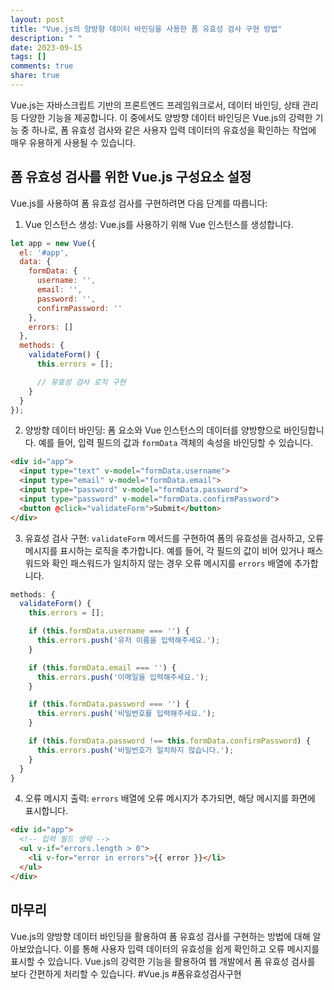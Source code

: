 ```yaml
---
layout: post
title: "Vue.js의 양방향 데이터 바인딩을 사용한 폼 유효성 검사 구현 방법"
description: " "
date: 2023-09-15
tags: []
comments: true
share: true
---
```


Vue.js는 자바스크립트 기반의 프론트엔드 프레임워크로서, 데이터 바인딩, 상태 관리 등 다양한 기능을 제공합니다. 이 중에서도 양방향 데이터 바인딩은 Vue.js의 강력한 기능 중 하나로, 폼 유효성 검사와 같은 사용자 입력 데이터의 유효성을 확인하는 작업에 매우 유용하게 사용될 수 있습니다.

## 폼 유효성 검사를 위한 Vue.js 구성요소 설정

Vue.js를 사용하여 폼 유효성 검사를 구현하려면 다음 단계를 따릅니다:

1. Vue 인스턴스 생성: Vue.js를 사용하기 위해 Vue 인스턴스를 생성합니다.
```javascript
let app = new Vue({
  el: '#app',
  data: {
    formData: {
      username: '',
      email: '',
      password: '',
      confirmPassword: ''
    },
    errors: []
  },
  methods: {
    validateForm() {
      this.errors = [];

      // 유효성 검사 로직 구현
    }
  }
});
```

2. 양방향 데이터 바인딩: 폼 요소와 Vue 인스턴스의 데이터를 양방향으로 바인딩합니다. 예를 들어, 입력 필드의 값과 `formData` 객체의 속성을 바인딩할 수 있습니다.
```html
<div id="app">
  <input type="text" v-model="formData.username">
  <input type="email" v-model="formData.email">
  <input type="password" v-model="formData.password">
  <input type="password" v-model="formData.confirmPassword">
  <button @click="validateForm">Submit</button>
</div>
```

3. 유효성 검사 구현: `validateForm` 메서드를 구현하여 폼의 유효성을 검사하고, 오류 메시지를 표시하는 로직을 추가합니다. 예를 들어, 각 필드의 값이 비어 있거나 패스워드와 확인 패스워드가 일치하지 않는 경우 오류 메시지를 `errors` 배열에 추가합니다.
```javascript
methods: {
  validateForm() {
    this.errors = [];

    if (this.formData.username === '') {
      this.errors.push('유저 이름을 입력해주세요.');
    }

    if (this.formData.email === '') {
      this.errors.push('이메일을 입력해주세요.');
    }

    if (this.formData.password === '') {
      this.errors.push('비밀번호를 입력해주세요.');
    }

    if (this.formData.password !== this.formData.confirmPassword) {
      this.errors.push('비밀번호가 일치하지 않습니다.');
    }
  }
}
```

4. 오류 메시지 출력: `errors` 배열에 오류 메시지가 추가되면, 해당 메시지를 화면에 표시합니다.
```html
<div id="app">
  <!-- 입력 필드 생략 -->
  <ul v-if="errors.length > 0">
    <li v-for="error in errors">{{ error }}</li>
  </ul>
</div>
```

## 마무리

Vue.js의 양방향 데이터 바인딩을 활용하여 폼 유효성 검사를 구현하는 방법에 대해 알아보았습니다. 이를 통해 사용자 입력 데이터의 유효성을 쉽게 확인하고 오류 메시지를 표시할 수 있습니다. Vue.js의 강력한 기능을 활용하여 웹 개발에서 폼 유효성 검사를 보다 간편하게 처리할 수 있습니다. #Vue.js #폼유효성검사구현